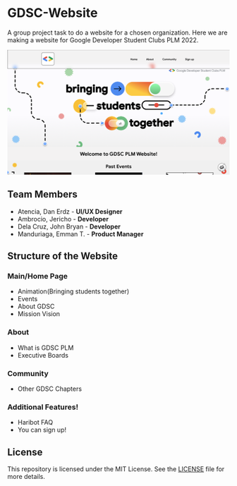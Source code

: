 # GDSC-Website
A group project task to do a website for a chosen organization. Here we are making a website for Google Developer Student Clubs PLM 2022.

![GDSC PLM Website 2022 Screenshot](mockup/gdsc-sample.png)

## Team Members
 - Atencia, Dan Erdz - **UI/UX Designer**
 - Ambrocio, Jericho - **Developer**
 - Dela Cruz, John Bryan - **Developer**
 - Manduriaga, Emman T. - **Product Manager**

## Structure of the Website
### Main/Home Page
- Animation(Bringing students together)
- Events
- About GDSC
- Mission Vision

### About
- What is GDSC PLM
- Executive Boards

### Community
- Other GDSC Chapters

### Additional Features!
- Haribot FAQ
- You can sign up!

## License
This repository is licensed under the MIT License. See the [LICENSE](./LICENSE) file for more details.
